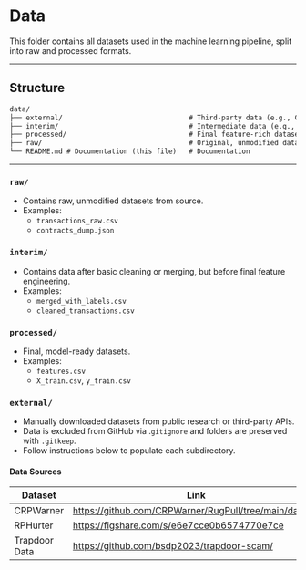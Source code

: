 # Data

This folder contains all datasets used in the machine learning pipeline, split into raw and processed formats.

---

## Structure

```txt
data/
├── external/                               # Third-party data (e.g., CRPWarner, RPToken, RPHunter, GoPlus)
├── interim/                                # Intermediate data (e.g., partially cleaned, merged)
├── processed/                              # Final feature-rich datasets used for training/testing
├── raw/                                    # Original, unmodified datasets
└── README.md # Documentation (this file)   # Documentation
```

---

### `raw/`

- Contains raw, unmodified datasets from source.
- Examples:
  - `transactions_raw.csv`
  - `contracts_dump.json`

### `interim/`

- Contains data after basic cleaning or merging, but before final feature engineering.
- Examples:
  - `merged_with_labels.csv`
  - `cleaned_transactions.csv`

### `processed/`

- Final, model-ready datasets.
- Examples:
  - `features.csv`
  - `X_train.csv`, `y_train.csv`

### `external/`

- Manually downloaded datasets from public research or third-party APIs.
- Data is excluded from GitHub via .`gitignore` and folders are preserved with `.gitkeep`.
- Follow instructions below to populate each subdirectory.

#### Data Sources

| Dataset    | Link                                                         | destination directory |
|------------|--------------------------------------------------------------|-----------------------|
| CRPWarner  | <https://github.com/CRPWarner/RugPull/tree/main/dataset>     | /data/external/crpwarner |
| RPHurter   | <https://figshare.com/s/e6e7cce0b6574770e7ce>                | /data/external/rphurter  |
| Trapdoor Data | <https://github.com/bsdp2023/trapdoor-scam/>              | /data/external/trapdoordata |
